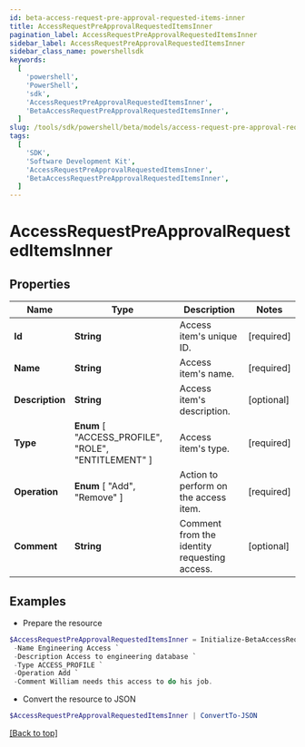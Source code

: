 ```yaml
---
id: beta-access-request-pre-approval-requested-items-inner
title: AccessRequestPreApprovalRequestedItemsInner
pagination_label: AccessRequestPreApprovalRequestedItemsInner
sidebar_label: AccessRequestPreApprovalRequestedItemsInner
sidebar_class_name: powershellsdk
keywords:
  [
    'powershell',
    'PowerShell',
    'sdk',
    'AccessRequestPreApprovalRequestedItemsInner',
    'BetaAccessRequestPreApprovalRequestedItemsInner',
  ]
slug: /tools/sdk/powershell/beta/models/access-request-pre-approval-requested-items-inner
tags:
  [
    'SDK',
    'Software Development Kit',
    'AccessRequestPreApprovalRequestedItemsInner',
    'BetaAccessRequestPreApprovalRequestedItemsInner',
  ]
---
```


# AccessRequestPreApprovalRequestedItemsInner

## Properties

| Name | Type | Description | Notes |
| --- | --- | --- | --- |
| **Id** | **String** | Access item's unique ID. | [required] |
| **Name** | **String** | Access item's name. | [required] |
| **Description** | **String** | Access item's description. | [optional] |
| **Type** | **Enum** [ "ACCESS_PROFILE", "ROLE", "ENTITLEMENT" ] | Access item's type. | [required] |
| **Operation** | **Enum** [ "Add", "Remove" ] | Action to perform on the access item. | [required] |
| **Comment** | **String** | Comment from the identity requesting access. | [optional] |

## Examples

- Prepare the resource

```powershell
$AccessRequestPreApprovalRequestedItemsInner = Initialize-BetaAccessRequestPreApprovalRequestedItemsInner  -Id 2c91808b6ef1d43e016efba0ce470904 `
 -Name Engineering Access `
 -Description Access to engineering database `
 -Type ACCESS_PROFILE `
 -Operation Add `
 -Comment William needs this access to do his job.
```

- Convert the resource to JSON

```powershell
$AccessRequestPreApprovalRequestedItemsInner | ConvertTo-JSON
```

[[Back to top]](#)
